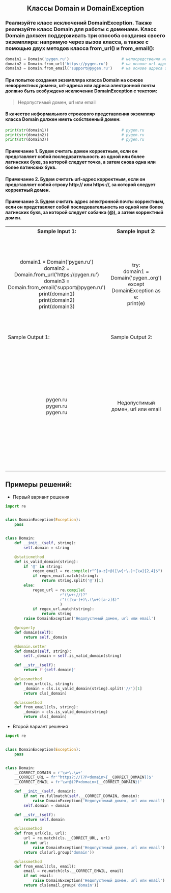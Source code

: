 <h2 style="text-align:center">Классы Domain и DomainException</h2>

### Реализуйте класс исключений DomainException. Также реализуйте класс Domain для работы с доменами. Класс Domain должен поддерживать три способа создания своего экземпляра: напрямую через вызов класса, а также с помощью двух методов класса from_url() и from_email():
```python
domain1 = Domain('pygen.ru')                       # непосредственно на основе домена
domain2 = Domain.from_url('https://pygen.ru')      # на основе url-адреса
domain3 = Domain.from_email('support@pygen.ru')    # на основе адреса электронной почты
```
#### При попытке создания экземпляра класса Domain на основе некорректных домена, url-адреса или адреса электронной почты должно быть возбуждено исключение DomainException с текстом:

> Недопустимый домен, url или email
#### В качестве неформального строкового представления экземпляр класса Domain должен иметь собственный домен:
```python
print(str(domain1))                                # pygen.ru
print(str(domain2))                                # pygen.ru
print(str(domain3))                                # pygen.ru
```
#### Примечание 1. Будем считать домен корректным, если он представляет собой последовательность из одной или более латинских букв, за которой следует точка, а затем снова одна или более латинских букв.

#### Примечание 2. Будем считать url-адрес корректным, если он представляет собой строку http:// или https://, за которой следует корректный домен. 

#### Примечание 3. Будем считать адрес электронной почты корректным, если он представляет собой последовательность из одной или более латинских букв, за которой следует собачка (@), а затем корректный домен.

<table align="center">
  <tbody>
    <tr>
      <th>Sample Input 1: </th>
      <th>Sample Input 2: </th>
      <th>Sample Input 3: </th>
      <th>Sample Input 4: </th>
    </tr>
    <tr>
      <td align="center">domain1 = Domain('pygen.ru')<br>
                        domain2 = Domain.from_url('https://pygen.ru')<br>
                        domain3 = Domain.from_email('support@pygen.ru')<br>
                        print(domain1)<br>
                        print(domain2)<br>
                        print(domain3)<br></td>
      <td align="center">try:<br>
                            domain1 = Domain('pygen..org')<br>
                        except DomainException as e:<br>
                            print(e)<br></td>
      <td align="center">domain1 = Domain('stepik.org')<br>
                          domain2 = Domain.from_url('https://stepik.org')<br>
                          domain3 = Domain.from_email('support@stepik.org')<br>
                          print(domain1)<br>
                          print(domain2)<br>
                          print(domain3)<br></td>
      <td align="center">domains = ['ip.ru', 'ao.org', 'npo.com', 'npo.com', 'zao.org', 'sibtred.info', 'ao.biz', 'npo.net', 'npo.net', 'oao.net', 'zao.com', 'pahomov.org', 'bikova.ru', 'ooo.ru', 'transol.net', 'zao.com', 'rao.info', 'ooo.org','krjukov.com', 'nikonova.com']<br>
                      for d in domains:<br>
                          domain = Domain(d)<br>
                          print(domain)<br></td>
    </tr>
    <tr>
      <td>Sample Output 1:</td>
      <td>Sample Output 2:</td>
      <td>Sample Output 3:</td>
      <td>Sample Output 4:</td>
      </tr>
    <tr>
      <td align="center">
                        pygen.ru<br>
                        pygen.ru<br>
                        pygen.ru<br>
      </td>
      <td align="center">
                        Недопустимый домен, url или email<br>
      </td>
      <td align="center">
                        stepik.org<br>
                        stepik.org<br>
                        stepik.org<br>
      </td>
      <td align="center">
                        ip.ru<br>
                        ao.org<br>
                        npo.com<br>
                        npo.com<br>
                        zao.org<br>
                        sibtred.info<br>
                        ao.biz<br>
                        npo.net<br>
                        npo.net<br>
                        oao.net<br>
                        zao.com<br>
                        pahomov.org<br>
                        bikova.ru<br>
                        ooo.ru<br>
                        transol.net<br>
                        zao.com<br>
                        rao.info<br>
                        ooo.org<br>
                        krjukov.com<br>
                        nikonova.com<br>
      </td>
    </tr>
  </tbody>
</table>



## Примеры решений:
* Первый вариант решения
```python
import re


class DomainException(Exception):
    pass


class Domain:
    def __init__(self, string):
        self.domain = string

    @staticmethod
    def is_valid_domain(string):
        if '@' in string:
            regex_email = re.compile(r"^[a-z]+@([\w]+\.)+[\w]{2,4}$")
            if regex_email.match(string):
                return string.split('@')[1]
        else:
            regex_url = re.compile(
                        r"(\w+://)?"
                        r"(([\w-]+)\.(\w+)[a-z]$)"
                        )
            if regex_url.match(string):
                return string
        raise DomainException('Недопустимый домен, url или email')

    @property
    def domain(self):
        return self._domain

    @domain.setter
    def domain(self, string):
        self._domain = self.is_valid_domain(string)

    def __str__(self):
        return f'{self.domain}'

    @classmethod
    def from_url(cls, string):
        _domain = cls.is_valid_domain(string).split('//')[1]
        return cls(_domain)

    @classmethod
    def from_email(cls, string):
        _domain = cls.is_valid_domain(string)
        return cls(_domain)
```
* Второй вариант решения

```python
import re


class DomainException(Exception):
    pass


class Domain:
    __CORRECT_DOMAIN = r'\w+\.\w+'
    __CORRECT_URL = fr'^https?://(?P<domain>{__CORRECT_DOMAIN})$'
    __CORRECT_EMAIL = fr'\w+@(?P<domain>{__CORRECT_DOMAIN})'

    def __init__(self, domain):
        if not re.fullmatch(self.__CORRECT_DOMAIN, domain):
            raise DomainException('Недопустимый домен, url или email')
        self.domain = domain

    def __str__(self):
        return self.domain

    @classmethod
    def from_url(cls, url):
        url = re.match(cls.__CORRECT_URL, url)
        if not url:
            raise DomainException('Недопустимый домен, url или email')
        return cls(url.group('domain'))

    @classmethod
    def from_email(cls, email):
        email = re.match(cls.__CORRECT_EMAIL, email)
        if not email:
            raise DomainException('Недопустимый домен, url или email')
        return cls(email.group('domain'))
```


